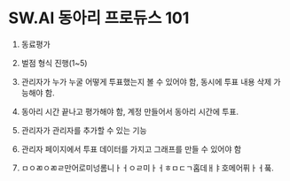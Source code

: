 # SW.AI 동아리 프로듀스 101

1. 동료평가
2. 벌점 형식 진행(1~5)
3. 관리자가 누가 누굴 어떻게 투표했는지 볼 수 있어야 함, 동시에 투표 내용 삭제 가능해야 함.
4. 동아리 시간 끝나고 평가해야 함, 계정 만들어서 동아리 시간에 투표.
5. 관리자가 관리자를 추가할 수 있는 기능
6. 관리자 페이지에서 투표 데이터를 가지고 그래프를 만들 수 있어야 함

7. ㅁㅇㄻㅇㄻㄹ만어로미넝롬니ㅏㅓㅇㄹ미ㅏㅓㅎㅁㄷㄱ홉데ㅐㅑ호메어퓌ㅏㅓ풐.
